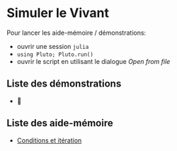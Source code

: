 # Simuler le Vivant

Pour lancer les aide-mémoire / démonstrations:

- ouvrir une session `julia`
- `using Pluto; Pluto.run()`
- ouvrir le script en utilisant le dialogue *Open from file*

## Liste des démonstrations

- 🤔

## Liste des aide-mémoire

- [Conditions et itération](aidememoire/01_conditions.jl)
